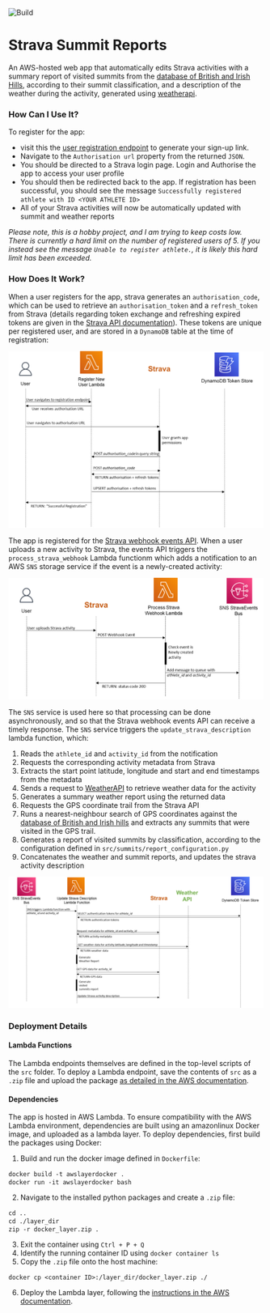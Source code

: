 ![Build](https://github.com/JozefTkocz/Strava-Summit-Reports/actions/workflows/python-app.yml/badge.svg)

# Strava Summit Reports

An AWS-hosted web app that automatically edits Strava activities with a summary report of visited summits from the 
[database of British and Irish Hills](http://www.hills-database.co.uk/downloads.html), according to their summit 
classification, and a description of the weather during the activity, generated using [weatherapi](https://www.weatherapi.com/).

### How Can I Use It?

To register for the app: 
 - visit this the 
[user registration endpoint](https://qbyrryqldqqzco3zsfitqirqlu0xcino.lambda-url.None.on.aws/) to generate your 
sign-up link. 
 - Navigate to the `Authorisation url` property from the returned `JSON`.  
 - You should be directed to a Strava login page. Login and Authorise the app to access your user profile
 - You should then be redirected back to the app. If registration has been successful, you should see the message 
`Successfully registered athlete with ID <YOUR ATHLETE ID>`
 - All of your Strava activities will now be automatically updated with summit and weather reports

*Please note, this is a hobby project, and I am trying to keep costs low. There is currently a hard limit on the number 
of registered users of 5. If you instead see the message `Unable to register athlete.`, it is likely this hard limit
has been exceeded.*

### How Does It Work?

When a user registers for the app, strava generates an `authorisation_code`, which can be used to retrieve an 
`authorisation_token` and a `refresh_token` from Strava (details regarding token exchange and refreshing expired tokens 
are given in the [Strava API documentation](https://developers.strava.com/docs/authentication/#tokenexchange)). These 
tokens are unique per registered user, and are stored in a `DynamoDB` table at the time of registration:

![img.png](docs/user_registration_sequence_diagram.png)

The app is registered for the [Strava webhook events API](https://developers.strava.com/docs/webhooks/). When a user 
uploads a new activity to Strava, the events API triggers the `process_strava_webhook` Lambda functionm which adds a 
notification to an AWS `SNS` storage service if the event is a newly-created activity: 

![img.png](docs/process_strava_webhook_sequence_diagram.png)

The `SNS` service is used here so that processing can be done asynchronously, and so that the Strava webhook events API 
can receive a timely response. The `SNS` service triggers the `update_strava_description` lambda function, which:

1. Reads the `athlete_id` and `activity_id` from the notification
2. Requests the corresponding activity metadata from Strava
3. Extracts the start point latitude, longitude and start and end timestamps from the metadata
4. Sends a request to [WeatherAPI](https://www.weatherapi.com/) to retrieve weather data for the activity
5. Generates a summary weather report using the returned data
6. Requests the GPS coordinate trail from the Strava API
7. Runs a nearest-neighbour search of GPS coordinates against the 
[database of British and Irish hills](http://www.hills-database.co.uk/downloads.html) and extracts any summits that 
were visited in the GPS trail.
8. Generates a report of visited summits by classification, according to the configuration defined in 
`src/summits/report_configuration.py`
9. Concatenates the weather and summit reports, and updates the strava activity description

![img.png](docs/update_strava_description_sequence_diagram.png)
### Deployment Details

#### Lambda Functions
The Lambda endpoints themselves are defined in the top-level scripts of the `src` folder. To deploy a Lambda endpoint,
save the contents of `src` as a `.zip` file and upload the package [as detailed in the AWS documentation](https://docs.aws.amazon.com/lambda/latest/dg/python-package.html). 


#### Dependencies
The app is hosted in AWS Lambda. To ensure compatibility with the AWS Lambda environment, dependencies are built using
an amazonlinux Docker image, and uploaded as a lambda layer. To deploy dependencies, first build the packages
using Docker:
1. Build and run the docker image defined in `Dockerfile`:

```
docker build -t awslayerdocker .
docker run -it awslayerdocker bash
```
2. Navigate to the installed python packages and create a `.zip` file:
```
cd ..
cd ./layer_dir
zip -r docker_layer.zip .
```
3. Exit the container using `Ctrl + P + Q` 
4. Identify the running container ID using `docker container ls`
5. Copy the `.zip` file onto the host machine:
```
docker cp <container ID>:/layer_dir/docker_layer.zip ./
```
6. Deploy the Lambda layer, following the [instructions in the AWS documentation](https://docs.aws.amazon.com/lambda/latest/dg/configuration-layers.html#configuration-layers-create).
